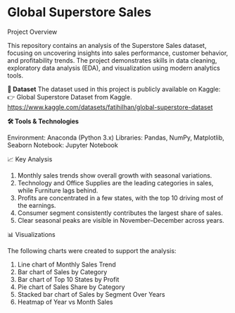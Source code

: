 # Global Superstore Sales

Project Overview

This repository contains an analysis of the Superstore Sales dataset, focusing on uncovering insights into sales performance, customer behavior, and profitability trends. The project demonstrates skills in data cleaning, exploratory data analysis (EDA), and visualization using modern analytics tools.

**📂 Dataset**
The dataset used in this project is publicly available on Kaggle:
👉 Global Superstore Dataset from Kaggle.
https://www.kaggle.com/datasets/fatihilhan/global-superstore-dataset

**🛠️ Tools & Technologies**

Environment: Anaconda (Python 3.x)
Libraries: Pandas, NumPy, Matplotlib, Seaborn
Notebook: Jupyter Notebook

📈 Key Analysis

1) Monthly sales trends show overall growth with seasonal variations.
2) Technology and Office Supplies are the leading categories in sales, while Furniture lags behind.
3) Profits are concentrated in a few states, with the top 10 driving most of the earnings.
4) Consumer segment consistently contributes the largest share of sales.
5) Clear seasonal peaks are visible in November–December across years.

📊 Visualizations

The following charts were created to support the analysis:

1) Line chart of Monthly Sales Trend
2) Bar chart of Sales by Category
3) Bar chart of Top 10 States by Profit
4) Pie chart of Sales Share by Category
5) Stacked bar chart of Sales by Segment Over Years
6) Heatmap of Year vs Month Sales


